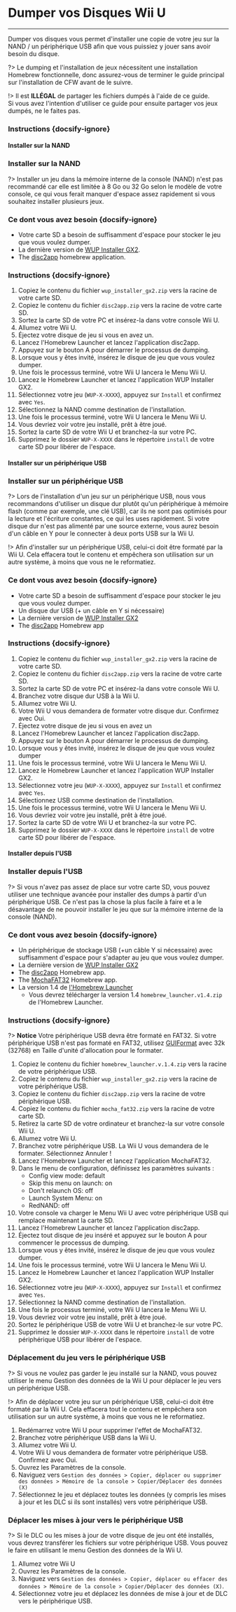 # Dumper vos Disques Wii U
---
Dumper vos disques vous permet d'installer une copie de votre jeu sur la NAND / un périphérique USB afin que vous puissiez y jouer sans avoir besoin du disque.

?> Le dumping et l'installation de jeux nécessitent une installation Homebrew fonctionnelle, donc assurez-vous de terminer le guide principal sur l'installation de CFW avant de le suivre.

!> Il est **ILLÉGAL** de partager les fichiers dumpés à l'aide de ce guide.  
Si vous avez l'intention d'utiliser ce guide pour ensuite partager vos jeux dumpés, ne le faites pas.

### Instructions {docsify-ignore}

<!-- tabs:start -->

#### **Installer sur la NAND**

### Installer sur la NAND

?> Installer un jeu dans la mémoire interne de la console (NAND) n'est pas recommandé car elle est limitée à 8 Go ou 32 Go selon le modèle de votre console, ce qui vous ferait manquer d'espace assez rapidement si vous souhaitez installer plusieurs jeux.

### Ce dont vous avez besoin {docsify-ignore}

- Votre carte SD a besoin de suffisamment d'espace pour stocker le jeu que vous voulez dumper.
- La dernière version de [WUP Installer GX2](https://wiiubru.com/appstore/zips/wup_installer_gx2.zip).
- The [disc2app](https://wiiubru.com/appstore/zips/disc2app.zip) homebrew application.

### Instructions {docsify-ignore}

1. Copiez le contenu du fichier `wup_installer_gx2.zip` vers la racine de votre carte SD.
1. Copiez le contenu du fichier `disc2app.zip` vers la racine de votre carte SD.
1. Sortez la carte SD de votre PC et insérez-la dans votre console Wii U.
1. Allumez votre Wii U.
1. Éjectez votre disque de jeu si vous en avez un.
1. Lancez l'Homebrew Launcher et lancez l'application disc2app.
1. Appuyez sur le bouton A pour démarrer le processus de dumping.
1. Lorsque vous y êtes invité, insérez le disque de jeu que vous voulez dumper.
1. Une fois le processus terminé, votre Wii U lancera le Menu Wii U.
1. Lancez le Homebrew Launcher et lancez l'application WUP Installer GX2.
1. Sélectionnez votre jeu (`WUP-X-XXXX`), appuyez sur `Install` et confirmez avec `Yes`.
1. Sélectionnez la NAND comme destination de l'installation.
1. Une fois le processus terminé, votre Wii U lancera le Menu Wii U.
1. Vous devriez voir votre jeu installé, prêt à être joué.
1. Sortez la carte SD de votre Wii U et branchez-la sur votre PC.
1. Supprimez le dossier `WUP-X-XXXX` dans le répertoire `install` de votre carte SD pour libérer de l'espace.

#### **Installer sur un périphérique USB**

### Installer sur un périphérique USB

?> Lors de l'installation d'un jeu sur un périphérique USB, nous vous recommandons d'utiliser un disque dur plutôt qu'un périphérique à mémoire flash (comme par exemple, une clé USB), car ils ne sont pas optimisés pour la lecture et l'écriture constantes, ce qui les uses rapidement. Si votre disque dur n'est pas alimenté par une source externe, vous aurez besoin d'un câble en Y pour le connecter à deux ports USB sur la Wii U.

!> Afin d'installer sur un périphérique USB, celui-ci doit être formaté par la Wii U. Cela effacera tout le contenu et empêchera son utilisation sur un autre système, à moins que vous ne le reformatiez.

### Ce dont vous avez besoin {docsify-ignore}

- Votre carte SD a besoin de suffisamment d'espace pour stocker le jeu que vous voulez dumper.
- Un disque dur USB (+ un câble en Y si nécessaire)
- La dernière version de [WUP Installer GX2](https://wiiubru.com/appstore/zips/wup_installer_gx2.zip)
- The [disc2app](https://wiiubru.com/appstore/zips/disc2app.zip) Homebrew app

### Instructions {docsify-ignore}

1. Copiez le contenu du fichier `wup_installer_gx2.zip` vers la racine de votre carte SD.
1. Copiez le contenu du fichier `disc2app.zip` vers la racine de votre carte SD.
1. Sortez la carte SD de votre PC et insérez-la dans votre console Wii U.
1. Branchez votre disque dur USB à la Wii U.
1. Allumez votre Wii U.
1. Votre Wii U vous demandera de formater votre disque dur. Confirmez avec Oui.
1. Éjectez votre disque de jeu si vous en avez un
1. Lancez l'Homebrew Launcher et lancez l'application disc2app.
1. Appuyez sur le bouton A pour démarrer le processus de dumping.
1. Lorsque vous y êtes invité, insérez le disque de jeu que vous voulez dumper
1. Une fois le processus terminé, votre Wii U lancera le Menu Wii U.
1. Lancez le Homebrew Launcher et lancez l'application WUP Installer GX2.
1. Sélectionnez votre jeu (`WUP-X-XXXX`), appuyez sur `Install` et confirmez avec `Yes`.
1. Sélectionnez USB comme destination de l'installation.
1. Une fois le processus terminé, votre Wii U lancera le Menu Wii U.
1. Vous devriez voir votre jeu installé, prêt à être joué.
1. Sortez la carte SD de votre Wii U et branchez-la sur votre PC.
1. Supprimez le dossier `WUP-X-XXXX` dans le répertoire `install` de votre carte SD pour libérer de l'espace.

#### **Installer depuis l'USB**

### Installer depuis l'USB

?> Si vous n'avez pas assez de place sur votre carte SD, vous pouvez utiliser une technique avancée pour installer des dumps à partir d'un périphérique USB. Ce n'est pas la chose la plus facile à faire et a le désavantage de ne pouvoir installer le jeu que sur la mémoire interne de la console (NAND).

### Ce dont vous avez besoin {docsify-ignore}

- Un périphérique de stockage USB (+un câble Y si nécessaire) avec suffisamment d'espace pour s'adapter au jeu que vous voulez dumper.
- La dernière version de [WUP Installer GX2](https://wiiubru.com/appstore/zips/wup_installer_gx2.zip)
- The [disc2app](https://wiiubru.com/appstore/zips/disc2app.zip) Homebrew app.
- The [MochaFAT32](https://wiiubru.com/appstore/zips/mocha_fat32.zip) Homebrew app.
- La version 1.4 de [l'Homebrew Launcher](https://github.com/dimok789/homebrew_launcher/releases/tag/1.4)
  - Vous devrez télécharger la version 1.4 `homebrew_launcher.v1.4.zip` de l'Homebrew Launcher.

### Instructions {docsify-ignore}

?> **Notice** Votre périphérique USB devra être formaté en FAT32. Si votre périphérique USB n'est pas formaté en FAT32, utilisez [GUIFormat](http://ridgecrop.co.uk/index.htm?guiformat.htm) avec 32k (32768) en Taille d'unité d'allocation pour le formater.

1. Copiez le contenu du fichier `homebrew_launcher.v.1.4.zip` vers la racine de votre périphérique USB.
1. Copiez le contenu du fichier `wup_installer_gx2.zip` vers la racine de votre périphérique USB.
1. Copiez le contenu du fichier `disc2app.zip` vers la racine de votre périphérique USB.
1. Copiez le contenu du fichier `mocha_fat32.zip` vers la racine de votre carte SD.
1. Retirez la carte SD de votre ordinateur et branchez-la sur votre console Wii U.
1. Allumez votre Wii U.
1. Branchez votre périphérique USB. La Wii U vous demandera de le formater. Sélectionnez Annuler !
1. Lancez l'Homebrew Launcher et lancez l'application MochaFAT32.
1. Dans le menu de configuration, définissez les paramètres suivants :
    - Config view mode: default
    - Skip this menu on launch: on
    - Don't relaunch OS: off
    - Launch System Menu: on
    - RedNAND: off
1. Votre console va charger le Menu Wii U avec votre périphérique USB qui remplace maintenant la carte SD.
1. Lancez l'Homebrew Launcher et lancez l'application disc2app.
1. Éjectez tout disque de jeu inséré et appuyez sur le bouton A pour commencer le processus de dumping.
1. Lorsque vous y êtes invité, insérez le disque de jeu que vous voulez dumper.
1. Une fois le processus terminé, votre Wii U lancera le Menu Wii U.
1. Lancez le Homebrew Launcher et lancez l'application WUP Installer GX2.
1. Sélectionnez votre jeu (`WUP-X-XXXX`), appuyez sur `Install` et confirmez avec `Yes`.
1. Sélectionnez la NAND comme destination de l'installation.
1. Une fois le processus terminé, votre Wii U lancera le Menu Wii U.
1. Vous devriez voir votre jeu installé, prêt à être joué.
1. Sortez le périphérique USB de votre Wii U et branchez-le sur votre PC.
1. Supprimez le dossier `WUP-X-XXXX` dans le répertoire `install` de votre périphérique USB pour libérer de l'espace.

<!-- tabs:end -->

### Déplacement du jeu vers le périphérique USB

?> Si vous ne voulez pas garder le jeu installé sur la NAND, vous pouvez utiliser le menu Gestion des données de la Wii U pour déplacer le jeu vers un périphérique USB.

!> Afin de déplacer votre jeu sur un périphérique USB, celui-ci doit être formaté par la Wii U. Cela effacera tout le contenu et empêchera son utilisation sur un autre système, à moins que vous ne le reformatiez.

1. Redémarrez votre Wii U pour supprimer l'effet de MochaFAT32.
1. Branchez votre périphérique USB dans la Wii U.
1. Allumez votre Wii U.
1. Votre Wii U vous demandera de formater votre périphérique USB. Confirmez avec Oui.
1. Ouvrez les Paramètres de la console.
1. Naviguez vers `Gestion des données > Copier, déplacer ou supprimer des données > Mémoire de la console > Copier/Déplacer des données (X)`
1. Sélectionnez le jeu et déplacez toutes les données (y compris les mises à jour et les DLC si ils sont installés) vers votre périphérique USB.

### Déplacer les mises à jour vers le périphérique USB

?> Si le DLC ou les mises à jour de votre disque de jeu ont été installés, vous devrez transférer les fichiers sur votre périphérique USB. Vous pouvez le faire en utilisant le menu Gestion des données de la Wii U.

1. Allumez votre Wii U
1. Ouvrez les Paramètres de la console.
1. Naviguez vers `Gestion des données > Copier, déplacer ou effacer des données > Mémoire de la console > Copier/Déplacer des données (X)`.
1. Sélectionnez votre jeu et déplacez les données de mise à jour et de DLC vers le périphérique USB.